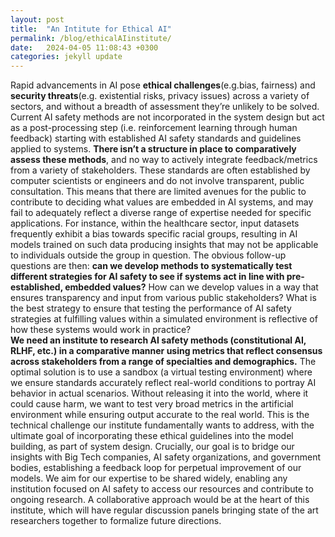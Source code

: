 ```yaml
---
layout: post
title:  "An Intitute for Ethical AI"
permalink: /blog/ethicalAIinstitute/
date:   2024-04-05 11:08:43 +0300
categories: jekyll update
---
```



Rapid advancements in AI pose **ethical challenges**(e.g.bias, fairness) and **security threats**(e.g. existential risks, privacy issues) across a variety of sectors, and without a breadth of assessment they’re unlikely to be solved.  Current AI safety methods are not incorporated in the system design but act as a  post-processing step (i.e. reinforcement learning through human feedback) starting with established AI safety standards and guidelines applied to systems. 
**There isn’t a structure in place to comparatively assess these methods**, and no way to actively integrate feedback/metrics from a variety of stakeholders. These standards are often established by computer scientists or engineers and do not involve transparent, public consultation. This means that there are limited avenues for the public to contribute to deciding what values are embedded in AI systems, and may fail to adequately reflect a diverse range of expertise needed for specific applications. For instance, within the healthcare sector, input datasets frequently exhibit a bias towards specific racial groups, resulting in AI models trained on such data producing insights that may not be applicable to individuals outside the group in question. 
The obvious follow-up questions are then: **can we develop methods to systematically test different strategies for AI safety to see if systems act in line with pre-established, embedded values?** How can we develop values in a way that ensures transparency and input from various public stakeholders? What is the best strategy to ensure that testing the performance of AI safety strategies at fulfilling values within a simulated environment is reflective of how these systems would work in practice?  
**We need an institute to research AI safety methods (constitutional AI, RLHF, etc.) in a comparative manner using metrics that reflect consensus across stakeholders from a range of specialties and demographics.** The optimal solution is to use a sandbox (a virtual testing  environment) where we ensure standards accurately reflect real-world conditions to portray AI behavior in actual scenarios. Without releasing it into the world, where it could cause harm, we want to test very broad metrics  in the artificial environment while ensuring output accurate to the real world. This is the technical challenge our institute fundamentally wants to address, with the ultimate goal of incorporating these ethical guidelines into the model building, as part of system design. 
Crucially, our goal is to bridge our insights with Big Tech companies, AI safety organizations, and government bodies, establishing a feedback loop for perpetual improvement of our models. We aim for our expertise to be shared widely, enabling any institution focused on AI safety to access our resources and contribute to ongoing research. A collaborative approach would be at the heart  of this institute, which will have regular discussion panels bringing state of the art researchers together to formalize future directions. 




